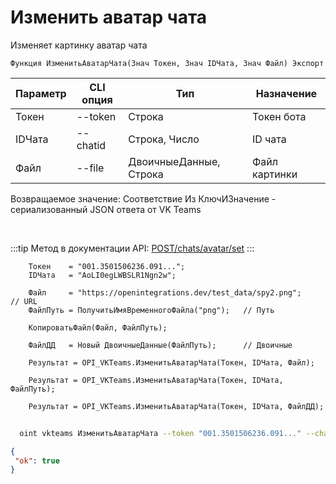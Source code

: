 ﻿---
sidebar_position: 2
---

# Изменить аватар чата
 Изменяет картинку аватар чата



`Функция ИзменитьАватарЧата(Знач Токен, Знач IDЧата, Знач Файл) Экспорт`

  | Параметр | CLI опция | Тип | Назначение |
  |-|-|-|-|
  | Токен | --token | Строка | Токен бота |
  | IDЧата | --chatid | Строка, Число | ID чата |
  | Файл | --file | ДвоичныеДанные, Строка | Файл картинки |

  
  Возвращаемое значение:   Соответствие Из КлючИЗначение - сериализованный JSON ответа от VK Teams

<br/>

:::tip
Метод в документации API: [POST ​/chats​/avatar​/set](https://teams.vk.com/botapi/#/chats/post_chats_avatar_set)
:::
<br/>


```bsl title="Пример кода"
    Токен    = "001.3501506236.091...";
    IDЧата   = "AoLI0egLWBSLR1Ngn2w";

    Файл     = "https://openintegrations.dev/test_data/spy2.png";        // URL
    ФайлПуть = ПолучитьИмяВременногоФайла("png");   // Путь

    КопироватьФайл(Файл, ФайлПуть);

    ФайлДД   = Новый ДвоичныеДанные(ФайлПуть);      // Двоичные

    Результат = OPI_VKTeams.ИзменитьАватарЧата(Токен, IDЧата, Файл);

    Результат = OPI_VKTeams.ИзменитьАватарЧата(Токен, IDЧата, ФайлПуть);

    Результат = OPI_VKTeams.ИзменитьАватарЧата(Токен, IDЧата, ФайлДД);
```



```sh title="Пример команды CLI"
    
  oint vkteams ИзменитьАватарЧата --token "001.3501506236.091..." --chatid "AoLI0egLWBSLR1Ngn2w" --file "https://openintegrations.dev/test_data/spy2.png"

```

```json title="Результат"
{
 "ok": true
}
```

